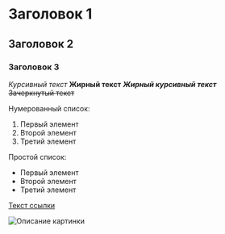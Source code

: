 # Заголовок 1
## Заголовок 2
### Заголовок 3

*Курсивный текст*
**Жирный текст**
***Жирный курсивный текст***
~~Зачеркнутый текст~~

Нумерованный список:
1. Первый элемент
2. Второй элемент
3. Третий элемент

Простой список:
- Первый элемент
- Второй элемент
- Третий элемент

[Текст ссылки](https://example.com)

![Описание картинки](https://example.com/image.jpg)
